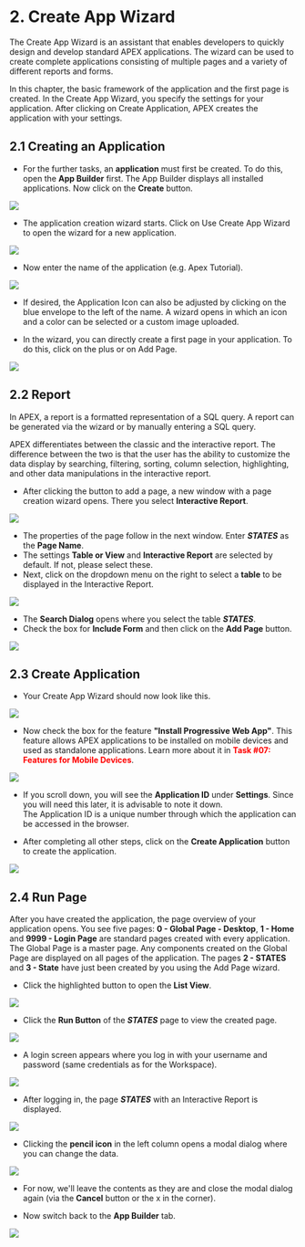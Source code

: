 # <a name="create"></a>2. Create App Wizard

The Create App Wizard is an assistant that enables developers to quickly design and develop standard APEX applications. The wizard can be used to create complete applications consisting of multiple pages and a variety of different reports and forms.

In this chapter, the basic framework of the application and the first page is created. In the Create App Wizard, you specify the settings for your application. After clicking on Create Application, APEX creates the application with your settings.

## <a name="erstelleneineranwendung"></a>2.1 Creating an Application

- For the further tasks, an **application** must first be created. To do this, open the **App Builder** first. The App Builder displays all installed applications. Now click on the **Create** button.

![](../../assets/Chapter-02/Open_Create_App_Wizard.jpg)

- The application creation wizard starts. Click on Use Create App Wizard to open the wizard for a new application.

![](../../assets/Chapter-02/Create_App_Wizard_1.jpg)

- Now enter the name of the application (e.g. Apex Tutorial).

![](../../assets/Chapter-02/Create_App_Wizard_2.jpg)

- If desired, the Application Icon can also be adjusted by clicking on the blue envelope to the left of the name. A wizard opens in which an icon and a color can be selected or a custom image uploaded.

- In the wizard, you can directly create a first page in your application. To do this, click on the plus or on Add Page.

![](../../assets/Chapter-02/Create_App_Wizard_3.jpg)

## <a name="report"></a>2.2 Report

In APEX, a report is a formatted representation of a SQL query. A report can be generated via the wizard or by manually entering a SQL query.

APEX differentiates between the classic and the interactive report. The difference between the two is that the user has the ability to customize the data display by searching, filtering, sorting, column selection, highlighting, and other data manipulations in the interactive report.

- After clicking the button to add a page, a new window with a page creation wizard opens. There you select **Interactive Report**.

![](../../assets/Chapter-02/Interactive_Report_1.jpg)

- The properties of the page follow in the next window. Enter ***STATES*** as the **Page Name**.
- The settings **Table or View** and **Interactive Report** are selected by default. If not, please select these.
- Next, click on the dropdown menu on the right to select a **table** to be displayed in the Interactive Report.

![](../../assets/Chapter-02/Interactive_Report_2.jpg)

- The **Search Dialog** opens where you select the table ***STATES***.
- Check the box for **Include Form** and then click on the **Add Page** button.

![](../../assets/Chapter-02/Interactive_Report_3.jpg)

## <a name="createapplication"></a>2.3 Create Application

- Your Create App Wizard should now look like this.

![](../../assets/Chapter-02/Create_App_Wizard_4.jpg)

- Now check the box for the feature **"Install Progressive Web App"**. This feature allows APEX applications to be installed on mobile devices and used as standalone applications. Learn more about it in <span style="color:red">**Task #07: Features for Mobile Devices**</span>.

![](../../assets/Chapter-02/Create_App_Wizard_Features.jpg)

- If you scroll down, you will see the **Application ID** under **Settings**. Since you will need this later, it is advisable to note it down.  
The Application ID is a unique number through which the application can be accessed in the browser.

- After completing all other steps, click on the **Create Application** button to create the application.

![](../../assets/Chapter-02/Create_App_Wizard_Settings.jpg)

## <a name="runpage"></a> 2.4 Run Page

After you have created the application, the page overview of your application opens. 
You see five pages: **0 - Global Page - Desktop**, **1 - Home** and **9999 - Login Page** are standard pages created with every application. The Global Page is a master page. Any components created on the Global Page are displayed on all pages of the application. 
The pages **2 - STATES** and **3 - State** have just been created by you using the Add Page wizard.
- Click the highlighted button to open the **List View**.

![](../../assets/Chapter-02/App_Builder_Page_Overview.jpg)

- Click the **Run Button** of the ***STATES*** page to view the created page.

![](../../assets/Chapter-02/App_Builder_Page_Overview_List.jpg)

- A login screen appears where you log in with your username and password (same credentials as for the Workspace).

![](../../assets/Chapter-02/Login_Screen.jpg)

- After logging in, the page ***STATES*** with an Interactive Report is displayed.

![](../../assets/Chapter-02/Page_2.jpg)

- Clicking the **pencil icon** in the left column opens a modal dialog where you can change the data.

![](../../assets/Chapter-02/Modal_Dialog.jpg)

- For now, we'll leave the contents as they are and close the modal dialog again (via the **Cancel** button or the x in the corner).

- Now switch back to the **App Builder** tab.

![](../../assets/Chapter-02/Navigationbar_Browser.jpg)